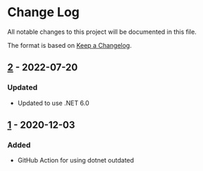 # Change Log

All notable changes to this project will be documented in this file.

The format is based on [Keep a Changelog](http://keepachangelog.com/).

## [2] - 2022-07-20

### Updated

- Updated to use .NET 6.0

## [1] - 2020-12-03

### Added

- GitHub Action for using dotnet outdated

[2]: https://github.com/MCLD/dotnet-outdated-action/tree/v2
[1]: https://github.com/MCLD/dotnet-outdated-action/tree/v1
